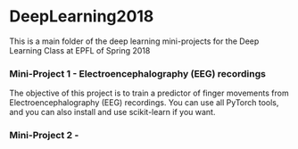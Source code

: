 # DeepLearning2018

This is a main folder of the deep learning mini-projects for the Deep Learning Class at EPFL of Spring 2018

### Mini-Project 1 - Electroencephalography (EEG) recordings
The objective of this project is to train a predictor of finger movements from Electroencephalography (EEG) recordings. 
You can use all PyTorch tools, and you can also install and use scikit-learn if you want.

### Mini-Project 2 - 
